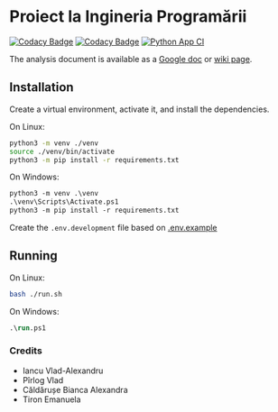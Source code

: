 # Proiect la Ingineria Programării

[![Codacy Badge](https://app.codacy.com/project/badge/Grade/44ab142848964c028d383f22cee1fac8)](https://www.codacy.com/gh/vlad-iancu/proiect-ip/dashboard?utm_source=github.com&amp;utm_medium=referral&amp;utm_content=vlad-iancu/proiect-ip&amp;utm_campaign=Badge_Grade)
[![Codacy Badge](https://app.codacy.com/project/badge/Coverage/44ab142848964c028d383f22cee1fac8)](https://www.codacy.com/gh/vlad-iancu/proiect-ip/dashboard?utm_source=github.com&utm_medium=referral&utm_content=vlad-iancu/proiect-ip&utm_campaign=Badge_Coverage)
[![Python App CI](https://github.com/vlad-iancu/proiect-ip/actions/workflows/python-ci-cd.yml/badge.svg)](https://github.com/vlad-iancu/proiect-ip/actions/workflows/python-ci-cd.yml)

The analysis document is available as a [Google doc](https://docs.google.com/document/d/1KtePg9fmZ59uIG8FJhn2GZwhKpW8EyXxKmb-0Vsasnw/edit?usp=sharing) or [wiki page](https://github.com/vlad-iancu/proiect-ip/wiki/Document-de-analiz%C4%83-a-cerin%C8%9Belor-clientului:-Smart-Coffee-Maker).

## Installation

Create a virtual environment, activate it, and install the dependencies.

On Linux:
```bash
python3 -m venv ./venv
source ./venv/bin/activate
python3 -m pip install -r requirements.txt
```

On Windows:
```ps
python3 -m venv .\venv
.\venv\Scripts\Activate.ps1
python3 -m pip install -r requirements.txt
```

Create the `.env.development` file based on [.env.example](.env.example)

## Running

On Linux:
```bash
bash ./run.sh
```

On Windows:
```ps
.\run.ps1
```

### Credits
* Iancu Vlad-Alexandru
* Pîrlog Vlad
* Căldărușe Bianca Alexandra
* Tiron Emanuela
